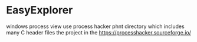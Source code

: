 # EasyExplorer
windows process view
use process hacker phnt directory which includes many C header files
the project in the https://processhacker.sourceforge.io/
